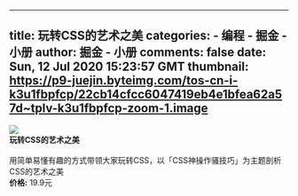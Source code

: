 
---
title: 玩转CSS的艺术之美
categories: 
    - 编程
    - 掘金 - 小册
author: 掘金 - 小册
comments: false
date: Sun, 12 Jul 2020 15:23:57 GMT
thumbnail: https://p9-juejin.byteimg.com/tos-cn-i-k3u1fbpfcp/22cb14cfcc6047419eb4e1bfea62a57d~tplv-k3u1fbpfcp-zoom-1.image
---

<div>   
<img src="https://p9-juejin.byteimg.com/tos-cn-i-k3u1fbpfcp/22cb14cfcc6047419eb4e1bfea62a57d~tplv-k3u1fbpfcp-zoom-1.image" referrerpolicy="no-referrer"><br>
            <strong>玩转CSS的艺术之美</strong><br><br>
            用简单易懂有趣的方式带领大家玩转CSS，以「CSS神操作骚技巧」为主题剖析CSS的艺术之美<br>
            <strong>价格:</strong> 19.9元
          
</div>
            
